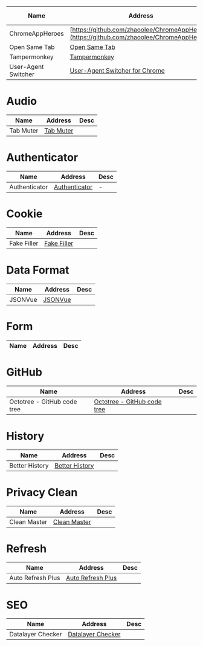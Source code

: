 
Name| Address | Star| Last Update| Desc
-|-|-|-|-|
ChromeAppHeroes|[https://github.com/zhaoolee/ChromeAppHeroes](https://github.com/zhaoolee/ChromeAppHeroes)|<img src="https://img.shields.io/github/stars/zhaoolee/ChromeAppHeroes?style=for-the-badge" />|<img src="https://img.shields.io/github/last-commit/zhaoolee/ChromeAppHeroes?style=for-the-badge" />|-
Open Same Tab|[Open Same Tab](https://chromewebstore.google.com/detail/fpkmdincjjgncpbbmeclgbpjmgdehmph?hl=en)|-|-  |-
Tampermonkey|[Tampermonkey](https://chromewebstore.google.com/detail/tampermonkey/dhdgffkkebhmkfjojejmpbldmpobfkfo)|-|-  |-
User-Agent Switcher|[User-Agent Switcher for Chrome](https://chromewebstore.google.com/detail/user-agent-switcher-for-c/djflhoibgkdhkhhcedjiklpkjnoahfmg)|-|-|-

# Audio
Name| Address | Desc
-|-|-|
Tab Muter|[Tab Muter](https://chromewebstore.google.com/detail/tab-muter/bnclejfcblondkjliiblkojdeloomadd)|

# Authenticator
Name| Address | Desc
-|-|-|
Authenticator|[Authenticator](https://chromewebstore.google.com/detail/bhghoamapcdpbohphigoooaddinpkbai)|-|-|-  

# Cookie
Name| Address|Desc
-|-|-|
Fake Filler|[Fake Filler](https://chromewebstore.google.com/detail/fake-filler/bnjjngeaknajbdcgpfkgnonkmififhfo)|

# Data Format
Name| Address| Desc
-|-|-|
JSONVue|[JSONVue](https://chromewebstore.google.com/detail/chklaanhfefbnpoihckbnefhakgolnmc)| 

# Form
Name| Address|Desc
-|-|-|

# GitHub
Name| Address | Desc
-|-|-|
Octotree - GitHub code tree|[Octotree - GitHub code tree](https://chromewebstore.google.com/detail/octotree-github-code-tree/bkhaagjahfmjljalopjnoealnfndnagc)| 

# History
Name| Address | Desc
-|-|-|
Better History|[Better History](https://chromewebstore.google.com/detail/better-history/egehpkpgpgooebopjihjmnpejnjafefi?hl=en)| 

# Privacy Clean
Name| Address| Desc
-|-|-|
Clean Master|[Clean Master](https://chromewebstore.google.com/detail/clean-master-the-best-chr/eagiakjmjnblliacokhcalebgnhellfi?hl=en)| 

# Refresh
Name| Address| Desc
-|-|-|
Auto Refresh Plus|[Auto Refresh Plus](https://chromewebstore.google.com/detail/hgeljhfekpckiiplhkigfehkdpldcggm)| 

# SEO 
Name| Address | Desc
-|-|-|
Datalayer Checker|[Datalayer Checker](https://chromewebstore.google.com/detail/ffljdddodmkedhkcjhpmdajhjdbkogke)|


